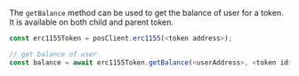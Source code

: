 The `getBalance` method can be used to get the balance of user for a token. It is available on both child and parent token.

```js
const erc1155Token = posClient.erc1155(<token address>);

// get balance of user
const balance = await erc1155Token.getBalance(<userAddress>, <token id>);
```
